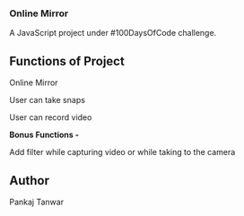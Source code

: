 ### Online Mirror
A JavaScript project under #100DaysOfCode challenge.

## Functions of Project
Online Mirror

User can take snaps

User can record video

**Bonus Functions -**

Add filter while capturing video or while taking to the camera

## Author

Pankaj Tanwar

